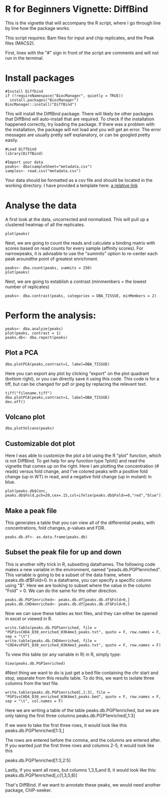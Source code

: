 # R for Beginners Vignette: DiffBind

This is the vignette that will accompany the R script, where I go through line by line how the package works.

This script requires: Bam files for input and chip replicates, and the Peak files (MACS2).

First, lines with the "#" sign in front of the script are comments and will not run in the terminal.

# Install packages
```
#Install Diffbind
if (!requireNamespace("BiocManager", quietly = TRUE))
  install.packages("BiocManager")
BiocManager::install("DiffBind")
```

This will install the DiffBind package. There will likely be other packages that DiffBind will auto-install that are required. To check if the installation happened correctly, try loading the package. If there was a problem with the installation, the package will not load and you will get an error. The error messages are usually pretty self explanatory, or can be googled pretty easily.

```
#Load Diffbind
library(DiffBind)
```

```
#Import your data
peaks<- dba(sampleSheet="metadata.csv")
samples<- read.csv("metadata.csv")
```

Your data should be formatted as a csv file and should be located in the working directory. I have provided a template here:
[a relative link](DiffBind_example_metadata.csv)

# Analyse the data

A first look at the data, uncorrected and normalized. This will pull up a clustered heatmap of all the replicates.
```
plot(peaks)
```
Next, we are going to count the reads and calculate a binding matrix with scores based on read counts for every sample (affinity scores). For narrowpeaks, it is advisable to use the "summits" option to re-center each peak aroundthe point of greatest enrichment.

```
peaks<- dba.count(peaks, summits = 250)
plot(peaks)
```
Next, we are going to establish a contrast (minmembers = the lowest number of replicates)

```
peaks<- dba.contrast(peaks, categories = DBA_TISSUE, minMembers = 2)
```
# Perform the analysis:
```
peaks<- dba.analyze(peaks)
plot(peaks, contrast = 1)
peaks.db<- dba.report(peaks)
```
## Plot a PCA
```
dba.plotPCA(peaks,contrast=1, label=DBA_TISSUE)
```
Here you can export any plot by clicking "export" on the plot quadrant (bottom right), or you can directly save it using this code. This code is for a tiff, but can be changed for pdf or jpeg by replacing the relevant text.

```
tiff("filename.tiff")
dba.plotPCA(peaks,contrast=1, label=DBA_TISSUE)
dev.off()
```
## Volcano plot
```
dba.plotVolcano(peaks)
```

## Customizable dot plot
Here I was able to customize the plot a bit using the R "plot" function, which is not DiffBind. To get help for any function type ?plot() and read the vignette that comes up on the right. Here I am plotting the concentration (# reads) versus fold change, and I've colored peaks with a positive fold change (up in WT) in read, and a negative fold change (up in mutant) in blue.

```
plot(peaks.db$Conc, peaks.db$Fold,pch=20,cex=.15,col=ifelse(peaks.db$Fold>=0,"red","blue"))
```

## Make a peak file 
This generates a table that you can view all of the differential peaks, with concentrations, fold changes, p-values and FDR.
```
peaks.db.df<- as.data.frame(peaks.db)
```

## Subset the peak file for up and down
This is another nifty trick in R, subsetting dataframes. The following code makes a new variable in the environment, named "peads.db.PGP1enriched". This variable is going to be a subset of the data frame, where peaks.db.df$Fold>0.
In a dataframe, you can specify a specific column using "$". Here we are looking to subset where the value in the column "Fold" > 0. We can do the same for the other direction.

```
peaks.db.PGP1enriched<- peaks.db.df[peaks.db.df$Fold>0,]
peaks.db.CHD4enriched<- peaks.db.df[peaks.db.df$Fold<0,]
```
Now we can save these tables as text files, and they can either be opened in excel or viewed in R. 
```
write.table(peaks.db.PGP1enriched, file = "PGP1vsCHD4_D30_enriched_H3K4me3_peaks.txt", quote = F, row.names = F, sep = "\t")
write.table(peaks.db.CHD4enriched, file = "CHD4vsPGP1_D30_enriched_H3K4me3_peaks.txt", quote = F, row.names = F)

```
To view this table (or any variable in R) in R, simply type:
```
View(peaks.db.PGP1enriched)
``` 
#Next thing we want to do is just get a bed file containing the chr start and stop, separate from this results table. To do this, we want to isolate three columns from the text file. 

```
write.table(peaks.db.PGP1enriched[,1:3], file = "PGP1vsCHD4_D30_enriched_H3K4me3_peaks.bed", quote = F, row.names = F, sep = "\t", col.names = F)
```

Here we are writing a table of the table peaks.db.PGP1enriched, but we are only taking the first three columns 
peaks.db.PGP1enriched[,1:3]

If we were to take the first three rows, it would look like this
peaks.db.PGP1enriched[1:3,]

The rows are entered before the comma, and the columns are entered after. If you wanted just the first three rows and columns 2-5, it would look like this

peaks.db.PGP1enriched[1:3,2:5]

Lastly, if you want all rows, but columns 1,3,5,and 8, it would look like this:
peaks.db.PGP1enriched[,c(1,3,5,8)]

That's DiffBind. If we want to annotate these peaks, we would need another package, ChIP-seeker. 





